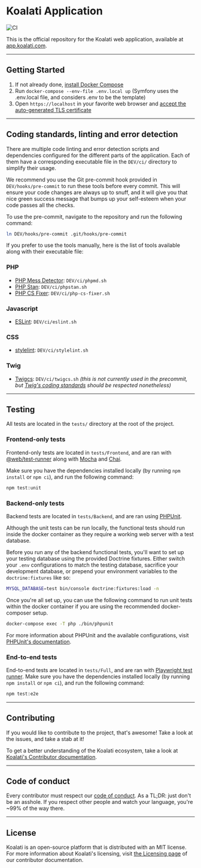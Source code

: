 # Koalati Application

![CI](https://github.com/koalatiapp/app/workflows/CI/badge.svg)

This is the official repository for the Koalati web application, available at [app.koalati.com](https://app.koalati.com).

---

## Getting Started

1. If not already done, [install Docker Compose](https://docs.docker.com/compose/install/)
2. Run `docker-compose --env-file .env.local up` (Symfony uses the .env.local file, and considers .env to be the template)
3. Open `https://localhost` in your favorite web browser and [accept the auto-generated TLS certificate](https://stackoverflow.com/a/15076602/1352334)

---

## Coding standards, linting and error detection

There are multiple code linting and error detection scripts and dependencies configured for the different parts of the application.
Each of them have a corresponding executable file in the `DEV/ci/` directory to simplify their usage.

We recommend you use the Git pre-commit hook provided in `DEV/hooks/pre-commit` to run these tools before every commit. 
This will ensure your code changes are always up to snuff, and it will give you that nice green success message that bumps up 
your self-esteem when your code passes all the checks.

To use the pre-commit, navigate to the repository and run the following command:
```bash
ln DEV/hooks/pre-commit .git/hooks/pre-commit
```

If you prefer to use the tools manually, here is the list of tools available along with their executable file:

### PHP
- [PHP Mess Detector](https://phpmd.org/): `DEV/ci/phpmd.sh`
- [PHP Stan](https://phpstan.org/): `DEV/ci/phpstan.sh`
- [PHP CS Fixer](https://github.com/FriendsOfPHP/PHP-CS-Fixer): `DEV/ci/php-cs-fixer.sh`

### Javascript
- [ESLint](https://eslint.org/): `DEV/ci/eslint.sh`

### CSS
- [stylelint](https://stylelint.io/): `DEV/ci/stylelint.sh`

### Twig
- [Twigcs](https://github.com/friendsoftwig/twigcs): `DEV/ci/twigcs.sh` _(this is not currently used in the precommit, but [Twig's coding standards](https://twig.symfony.com/doc/3.x/coding_standards.html) should be respected nonetheless)_

---

## Testing

All tests are located in the `tests/` directory at the root of the project. 

### Frontend-only tests
Frontend-only tests are located in `tests/Frontend`, and are ran with [@web/test-runner](https://modern-web.dev/docs/test-runner/overview/) 
along with [Mocha](https://mochajs.org/) and [Chai](https://www.chaijs.com/).

Make sure you have the dependencies installed locally (by running `npm install` or `npm ci`), and run the following command:

```bash
npm test:unit
```

### Backend-only tests
Backend tests are located in `tests/Backend`, and are ran using [PHPUnit](https://phpunit.de/).

Although the unit tests can be run locally, the functional tests should run inside the docker container as they require a working web server with a test database.

Before you run any of the backend functional tests, you'll want to set up your testing database using the provided Doctrine fixtures. 
Either switch your `.env` configurations to match the testing database, sacrifice your development database, or prepend your environment variables to the `doctrine:fixtures` like so:

```bash
MYSQL_DATABASE=test bin/console doctrine:fixtures:load -n
```

Once you're all set up, you can use the following command to run unit tests within the docker container if you are using the recommended docker-composer setup.

```bash
docker-compose exec -T php ./bin/phpunit
```

For more information about PHPUnit and the available configurations, visit [PHPUnit's documentation](https://phpunit.de/documentation.html).

### End-to-end tests
End-to-end tests are located in `tests/Full`, and are ran with [Playwright test runner](https://github.com/microsoft/playwright-test).
Make sure you have the dependencies installed locally (by running `npm install` or `npm ci`), and run the following command:

```bash
npm test:e2e
```

---

## Contributing

If you would like to contribute to the project, that's awesome!
Take a look at the issues, and take a stab at it!

To get a better understanding of the Koalati ecosystem, take a look at [Koalati's Contributor documentation](https://docs.koalati.com/).

---

## Code of conduct

Every contributor must respect our [code of conduct](https://docs.koalati.com/code-of-conduct).
As a TL;DR: just don't be an asshole. If you respect other people and watch your language, you're ~99% of the way there.

---

## License

Koalati is an open-source platform that is distributed with an MIT license.
For more information about Koalati's licensing, visit [the Licensing page](https://docs.koalati.com/docs/licensing) of our contributor documentation.
